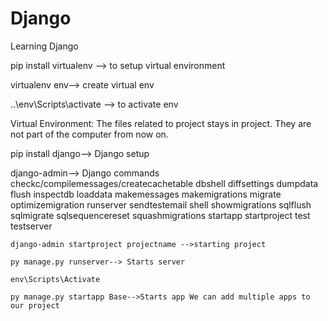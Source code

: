 # Django
Learning Django

pip install virtualenv --> to setup virtual environment

virtualenv env--> create virtual env

..\env\Scripts\activate --> to activate env

Virtual Environment: The files related to project stays in project. They are not part of the computer from now on.


pip install django--> Django setup

django-admin--> Django commands
 checkc/compilemessages/createcachetable
    dbshell
    diffsettings
    dumpdata
    flush
    inspectdb
    loaddata
    makemessages
    makemigrations
    migrate
    optimizemigration
    runserver
    sendtestemail
    shell
    showmigrations
    sqlflush
    sqlmigrate
    sqlsequencereset
    squashmigrations
    startapp
    startproject
    test
    testserver
    
    
    
    django-admin startproject projectname -->starting project
    
    py manage.py runserver--> Starts server
    
    env\Scripts\Activate
    
    py manage.py startapp Base-->Starts app We can add multiple apps to our project
    
    
    

